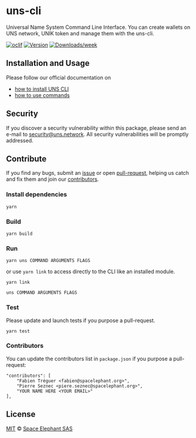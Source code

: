 # uns-cli

Universal Name System Command Line Interface. You can create wallets on UNS network, UNIK token and manage them with the uns-cli.

[![oclif](https://img.shields.io/badge/cli-oclif-brightgreen.svg)](https://oclif.io)
[![Version](https://img.shields.io/npm/v/uns-cli.svg)](https://npmjs.org/package/@uns/uns-cli)
[![Downloads/week](https://img.shields.io/npm/dw/uns-cli.svg)](https://npmjs.org/package/@uns/uns-cli)

## Installation and Usage

Please follow our official documentation on

-   [how to install UNS CLI](https://docs.uns.network/uns-usethenetwork/cli.html#installation)
-   [how to use commands](https://docs.uns.network/uns-usethenetwork/cli.html#uns-cli-commands)

## Security

If you discover a security vulnerability within this package, please send an e-mail to security@uns.network. All security vulnerabilities will be promptly addressed.

## Contribute

If you find any bugs, submit an [issue](https://github.com/unik-name/uns-cli/issues) or open [pull-request](https://github.com/unik-name/uns-cli/pulls), helping us catch and fix them and join our [contributors](https://github.com/unik-name/uns-cli/graphs/contributors).

### Install dependencies

```
yarn
```

### Build

```
yarn build
```

### Run

```
yarn uns COMMAND ARGUMENTS FLAGS
```

or use `yarn link` to access directly to the CLI like an installed module.

```
yarn link

uns COMMAND ARGUMENTS FLAGS
```

### Test

Please update and launch tests if you purpose a pull-request.

```
yarn test
```

### Contributors

You can update the contributors list in `package.json` if you purpose a pull-request:

```
"contributors": [
    "Fabien Tréguer <fabien@spacelephant.org>",
    "Pierre Seznec <piere.seznec@spacelephant.org>",
    "YOUR NAME HERE <YOUR EMAIL>"
],
```

## License

[MIT](LICENSE) © [Space Elephant SAS](https://spacelephant.org)
